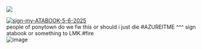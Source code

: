 
<img src="https://komarev.com/ghpvc/?username=peruere&color=5C5C5C&style=flat-square&label=ㅤㅤdeathnoteㅤvictimㅤcountㅤㅤ&base=13693">  

[![sign-my-ATABOOK-5-6-2025](https://github.com/user-attachments/assets/f668f88e-f208-4b2f-b938-db1144b40998)](https://yagami.atabook.org/)
<br>
people of ponytown do we fw this or should i just die #AZUREITME ^^^ sign atabook or something to LMK.#fire <br>
![image](https://github.com/user-attachments/assets/5b496f91-bd83-4032-ab29-0bdf39e8353f)
